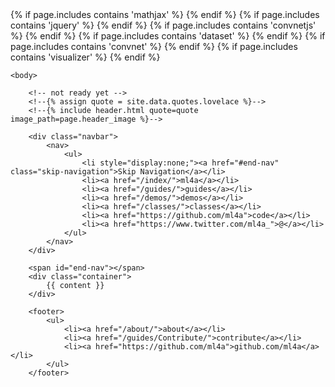 <!DOCTYPE html>
<html>
	<head>
		<meta charset="utf-8">
		<title>{{ page.title }}</title>
	{% if page.includes contains 'mathjax' %}
		<link rel="stylesheet" type="text/css" href="/css/main.css">
		<link rel="icon" href="/images/favicon.png">
		<script type="text/x-mathjax-config">
		MathJax.Hub.Config({
  			CommonHTML: {scale: 100},
  			jax: ["input/TeX","output/HTML-CSS"],
  			tex2jax: {inlineMath: [["$","$"],["\\(","\\)"]]}
		});
		</script>
		<script type="text/javascript" async src="https://cdn.mathjax.org/mathjax/latest/MathJax.js?config=TeX-MML-AM_CHTML">
		</script>
	{% endif %}
	{% if page.includes contains 'jquery' %}
		<script src="/demos/libraries/jquery-1.8.3.min.js"></script>
	{% endif %}
	{% if page.includes contains 'convnetjs' %}
		<script src="/demos/libraries/convnet.js" type="text/javascript"></script>
		<script src="/demos/libraries/util.js" type="text/javascript"></script>
	{% endif %}
	{% if page.includes contains 'dataset' %}
		<script src="/demos/src/dataset.js" type="text/javascript"></script>
	{% endif %}
	{% if page.includes contains 'convnet' %}
		<script src="/demos/src/convnet.js" type="text/javascript"></script>
	{% endif %}
	{% if page.includes contains 'visualizer' %}
		<script src="/demos/src/visualizer.js" type="text/javascript"></script>
	{% endif %}
	</head>

	<body>

		<!-- not ready yet -->
		<!--{% assign quote = site.data.quotes.lovelace %}-->
		<!--{% include header.html quote=quote image_path=page.header_image %}--> 

		<div class="navbar">
			<nav>
	    		<ul>
					<li style="display:none;"><a href="#end-nav" class="skip-navigation">Skip Navigation</a></li>
	        		<li><a href="/index/">ml4a</a></li>
		        	<li><a href="/guides/">guides</a></li>
		        	<li><a href="/demos/">demos</a></li>
		        	<li><a href="/classes/">classes</a></li>
		        	<li><a href="https://github.com/ml4a">code</a></li>
		        	<li><a href="https://www.twitter.com/ml4a_">@</a></li>
	    		</ul>
			</nav>
		</div>


<style>

</style>
		<span id="end-nav"></span>
		<div class="container">
			{{ content }}
		</div>
		
		<footer>
    		<ul>
        		<li><a href="/about/">about</a></li>
        		<li><a href="/guides/Contribute/">contribute</a></li>
        		<li><a href="https://github.com/ml4a">github.com/ml4a</a></li>
			</ul>
		</footer>
<!--
		<script>
		  (function(i,s,o,g,r,a,m){i['GoogleAnalyticsObject']=r;i[r]=i[r]||function(){
		  (i[r].q=i[r].q||[]).push(arguments)},i[r].l=1*new Date();a=s.createElement(o),
		  m=s.getElementsByTagName(o)[0];a.async=1;a.src=g;m.parentNode.insertBefore(a,m)
		  })(window,document,'script','https://www.google-analytics.com/analytics.js','ga');

		  ga('create', 'UA-90023713-1', 'auto');
		  ga('send', 'pageview');
		</script>
-->
</script>
	</body>
</html>
